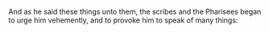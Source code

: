And as he said these things unto them, the scribes and the Pharisees began to urge him vehemently, and to provoke him to speak of many things:
